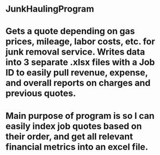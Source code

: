 # JunkHaulingProgram
# Gets a quote depending on gas prices, mileage, labor costs, etc. for junk removal service. Writes data into 3 separate .xlsx files with a Job ID to easily pull revenue, expense, and overall reports on charges and previous quotes.
# Main purpose of program is so I can easily index job quotes based on their order, and get all relevant financial metrics into an excel file. 
